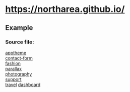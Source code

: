 # https://northarea.github.io/
## Example
### Source file:
<a href="https://github.com/NorthArea/apex_apptheme" target="_blank">apptheme</a>  
<a href="https://github.com/NorthArea/apex_contact-form" target="_blank">contact-form</a>  
<a href="https://github.com/NorthArea/apex_fashion" target="_blank">fashion</a>  
<a href="https://github.com/NorthArea/apex_parallax" target="_blank">parallax</a>  
<a href="https://github.com/NorthArea/apex_photography" target="_blank">photography</a>  
<a href="https://github.com/NorthArea/apex_support" target="_blank">support</a>  
<a href="https://github.com/NorthArea/apex_travel" target="_blank">travel</a> 
<a href="https://github.com/NorthArea/apex_dashboard" target="_blank">dashboard</a> 
